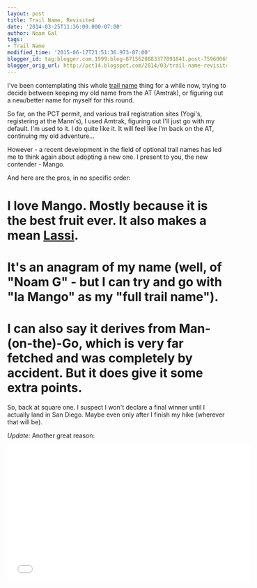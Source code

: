 ```yaml
---
layout: post
title: Trail Name, Revisited
date: '2014-03-25T11:36:00.000-07:00'
author: Noam Gal
tags:
- Trail Name
modified_time: '2015-06-17T21:51:36.973-07:00'
blogger_id: tag:blogger.com,1999:blog-8715620883377891841.post-7596006904250351321
blogger_orig_url: http://pct14.blogspot.com/2014/03/trail-name-revisited.html
---
```

I've been contemplating this whole [trail name] thing for a while now, trying to decide between keeping my old name from the AT (Amtrak), or figuring out a new/better name for myself for this round.

So far, on the PCT permit, and various trail registration sites (Yogi's, registering at the Mann's), I used Amtrak, figuring out I'll just go with my default. I'm used to it. I do quite like it. It will feel like I'm back on the AT, continuing my old adventure...

However - a recent development in the field of optional trail names has led me to think again about adopting a new one. I present to you, the new contender - Mango.

And here are the pros, in no specific order:
# I love Mango. Mostly because it is the best fruit ever. It also makes a mean [Lassi].
# It's an anagram of my name (well, of "Noam G" - but I can try and go with "la Mango" as my "full trail name").
# I can also say it derives from Man-(on-the)-Go, which is very far fetched and was completely by accident. But it does give it some extra points.

So, back at square one. I suspect I won't declare a final winner until I actually land in San Diego. Maybe even only after I finish my hike (wherever that will be).

_Update:_
Another great reason:
<iframe allowfullscreen="" frameborder="0" height="315" src="//www.youtube.com/embed/LTiGC7WPacw?list=PLcwsDEfiUSgvDXIxFVxYSIWhcy6tTOR55#t=498" width="560"></iframe>

[trail name]: http://pct14.blogspot.com/2014/01/trail-name-cunundrum.html
[Lassi]: http://en.wikipedia.org/wiki/Lassi
